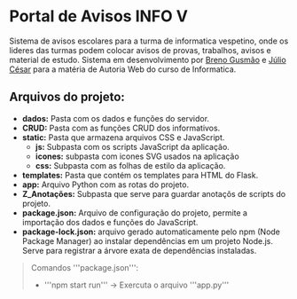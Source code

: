 # Portal de Avisos INFO V
Sistema de avisos escolares para a turma de informatica vespetino, onde os lideres das turmas podem colocar avisos de provas, trabalhos, avisos e material de estudo. 
Sistema em desenvolvimento por [Breno Gusmão](https://github.com/BrennoGithub) e [Júlio César](https://github.com/JCOAlves) para a matéria de Autoria Web do curso de Informatica.

## Arquivos do projeto:
- **dados:** Pasta com os dados e funções do servidor.
- **CRUD:** Pasta com as funções CRUD dos informativos.
- **static:** Pasta que armazena arquivos CSS e JavaScript.
  - **js:** Subpasta com os scripts JavaScript da aplicação.
  - **icones:** subpasta com icones SVG usados na aplicação
  - **css:** Subpasta com as folhas de estilo da aplicação.
- **templates:** Pasta que contém os templates para HTML do Flask.
- **app:** Arquivo Python com as rotas do projeto.
- **Z_Anotações:** Subpasta que serve para guardar anotaçõs de scripts do projeto.
- **package.json:** Arquivo de configuração do projeto, permite a importação dos dados e funções do JavaScript.
- **package-lock.json:** arquivo gerado automaticamente pelo npm (Node Package Manager) ao instalar dependências em um projeto Node.js. Serve para registrar a árvore exata de dependências instaladas. 

> Comandos '''package.json''':
> - '''npm start run''' -> Exercuta o arquivo '''app.py'''
